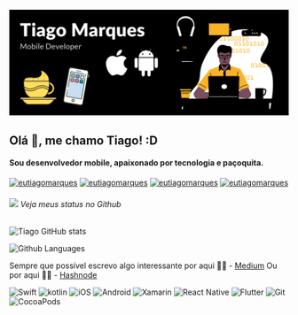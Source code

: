 ![capa github](https://github.com/eutiagomarques/eutiagomarques/blob/main/images/nova_capa.png)  

## Olá 👋, me chamo Tiago! :D
#### Sou desenvolvedor mobile, apaixonado por tecnologia e paçoquita.

<p> 
<a href="https://www.linkedin.com/in/eutiagomarques/" target="_blank"><img src="https://img.shields.io/badge/LinkedIn-0077B5?style=for-the-badge&logo=linkedin&logoColor=white" alt="eutiagomarques" /></a>
<a href="https://fb.com/soutiagomarques" target="_blank"><img src="https://img.shields.io/badge/Facebook-1877F2?style=for-the-badge&logo=facebook&logoColor=white" alt="eutiagomarques" /></a>
<a href="https://instagram.com/eutiagomarques_" target="_blank"><img src="https://img.shields.io/badge/Instagram-E4405F?style=for-the-badge&logo=instagram&logoColor=white" alt="eutiagomarques"  /></a>
<a href="https://twitter.com/eutiagomarques" target="_blank"><img src="https://img.shields.io/badge/Twitter-1DA1F2?style=for-the-badge&logo=twitter&logoColor=white" alt="eutiagomarques"  /></a>
</p>


###### <img src="https://media.giphy.com/media/VgCDAzcKvsR6OM0uWg/giphy.gif" width="50"> Veja meus status no Github 
![Tiago GitHub stats](https://github-readme-stats.vercel.app/api?username=eutiagomarques&show_icons=true&theme=radical)

![Github Languages](https://github-readme-stats.vercel.app/api/top-langs/?username=eutiagomarques&layout=compact&theme=radical)

Sempre que possível escrevo algo interessante por aqui ✍🏼 - [Medium](https://medium.com/@soutiagomarques)  Ou por aqui  ✍🏼 - [Hashnode](https://eutiagomarques.hashnode.dev/)


![Swift](https://img.shields.io/badge/Swift-FA7343?style=for-the-badge&logo=swift&logoColor=white)
![kotlin](https://img.shields.io/badge/Kotlin-0095D5?&style=for-the-badge&logo=kotlin&logoColor=white)
![iOS](https://img.shields.io/badge/iOS-000000?style=for-the-badge&logo=ios&logoColor=white)
![Android](https://img.shields.io/badge/Android-3DDC84?style=for-the-badge&logo=android&logoColor=white)
![Xamarin](https://img.shields.io/badge/Xamarin-3498DB?style=for-the-badge&logo=xamarin&logoColor=white)
![React Native](https://img.shields.io/badge/React_Native-20232A?style=for-the-badge&logo=react&logoColor=61DAFB)
![Flutter](https://img.shields.io/badge/Flutter-02569B?style=for-the-badge&logo=flutter&logoColor=white)
![Git](https://img.shields.io/badge/Git-F05032?style=for-the-badge&logo=git&logoColor=white)
![CocoaPods](https://img.shields.io/badge/cocoapods-FA2A02?style=for-the-badge&logo=cocoapods&logoColor=white)

